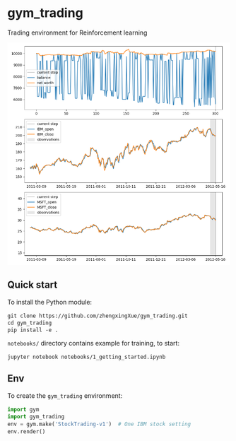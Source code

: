 # gym_trading
Trading environment for Reinforcement learning

<img src="resources/img/render_example.png" alt="example output" width="700" />

## Quick start 

To install the Python module:
```commandline
git clone https://github.com/zhengxingXue/gym_trading.git
cd gym_trading
pip install -e .
```

``notebooks/`` directory contains example for training, to start:
 ```commandline
jupyter notebook notebooks/1_getting_started.ipynb 
```

## Env

To create the ``gym_trading`` environment:
```python
import gym
import gym_trading
env = gym.make('StockTrading-v1')  # One IBM stock setting
env.render()
```
